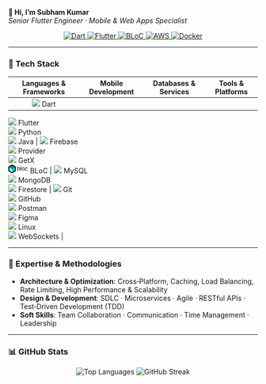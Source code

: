 <!-- ==================== HEADER ==================== -->
<p align="center">

**👋 Hi, I’m Subham Kumar**  
*Senior Flutter Engineer · Mobile & Web Apps Specialist*

</p>

<p align="center">
  <!-- Core Tech Badges -->
  <a href="https://dart.dev" target="_blank" rel="noreferrer">
    <img src="https://img.shields.io/badge/Dart-0175C2?logo=dart&style=for-the-badge" alt="Dart" />
  </a>
  <a href="https://flutter.dev" target="_blank" rel="noreferrer">
    <img src="https://img.shields.io/badge/Flutter-02569B?logo=flutter&style=for-the-badge" alt="Flutter" />
  </a>
  <a href="https://bloclibrary.dev/" target="_blank" rel="noreferrer">
    <img src="https://img.shields.io/badge/BLoC-EC407A?logo=bloc&style=for-the-badge" alt="BLoC" />
  </a>
  <a href="https://aws.amazon.com" target="_blank" rel="noreferrer">
    <img src="https://img.shields.io/badge/AWS-232F3E?logo=amazonaws&style=for-the-badge" alt="AWS" />
  </a>
  <a href="https://www.docker.com" target="_blank" rel="noreferrer">
    <img src="https://img.shields.io/badge/Docker-2496ED?logo=docker&style=for-the-badge" alt="Docker" />
  </a>
</p>

---

### 💼 Tech Stack

| Languages & Frameworks     | Mobile Development          | Databases & Services      | Tools & Platforms        |
|:--------------------------:|:---------------------------:|:-------------------------:|:------------------------:|
| <img src="https://cdn.jsdelivr.net/gh/devicons/devicon/icons/dart/dart-original.svg"    width="40"/> Dart  
  <img src="https://cdn.jsdelivr.net/gh/devicons/devicon/icons/flutter/flutter-original.svg" width="40"/> Flutter  
  <img src="https://cdn.jsdelivr.net/gh/devicons/devicon/icons/python/python-original.svg"  width="40"/> Python  
  <img src="https://cdn.jsdelivr.net/gh/devicons/devicon/icons/java/java-original.svg"     width="40"/> Java | <img src="https://cdn.jsdelivr.net/gh/devicons/devicon/icons/firebase/firebase-plain.svg" width="40"/> Firebase  
  <img src="https://img.icons8.com/external-tal-revivo-shadow-tal-revivo/40/null/external-provider-a-state-management-tool-used-in-flutter-logo-shadow-tal-revivo.png" width="40"/> Provider  
  <img src="https://img.icons8.com/nolan/40/flutter.png"                                    width="40"/> GetX  
  <img src="https://raw.githubusercontent.com/felangel/bloc/master/docs/assets/bloc_logo_full.png" width="40"/> BLoC | <img src="https://cdn.jsdelivr.net/gh/devicons/devicon/icons/mysql/mysql-original.svg" width="40"/> MySQL  
  <img src="https://cdn.jsdelivr.net/gh/devicons/devicon/icons/mongodb/mongodb-original.svg" width="40"/> MongoDB  
  <img src="https://img.icons8.com/color/40/google-cloud-firestore.png"                   width="40"/> Firestore | <img src="https://cdn.jsdelivr.net/gh/devicons/devicon/icons/git/git-original.svg" width="40"/> Git  
  <img src="https://cdn.jsdelivr.net/gh/devicons/devicon/icons/github/github-original.svg" width="40"/> GitHub  
  <img src="https://www.vectorlogo.zone/logos/getpostman/getpostman-icon.svg"              width="40"/> Postman  
  <img src="https://cdn.jsdelivr.net/gh/devicons/devicon/icons/figma/figma-original.svg"   width="40"/> Figma  
  <img src="https://cdn.jsdelivr.net/gh/devicons/devicon/icons/linux/linux-original.svg"   width="40"/> Linux  
  <img src="https://img.icons8.com/external-flat-icons-inmotus-design/40/external-websocket-web-technology-flat-icons-inmotus-design.png" width="40"/> WebSockets |

---

### 🧠 Expertise & Methodologies

- **Architecture & Optimization**: Cross‑Platform, Caching, Load Balancing, Rate Limiting, High Performance & Scalability  
- **Design & Development**: SDLC · Microservices · Agile · RESTful APIs · Test‑Driven Development (TDD)  
- **Soft Skills**: Team Collaboration · Communication · Time Management · Leadership

---

### 📊 GitHub Stats

<p align="center">
  <img src="https://github-readme-stats.vercel.app/api/top-langs?username=the-subham-techpro17&show_icons=true&locale=en&layout=compact" alt="Top Languages" />
  <img src="https://github-readme-streak-stats.herokuapp.com/?user=the-subham-techpro17&theme=default" alt="GitHub Streak" />
</p>
